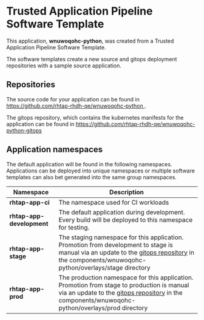 # Trusted Application Pipeline Software Template

This application, **wnuwoqohc-python**, was created from a Trusted Application Pipeline Software Template.

The software templates create a new source and gitops deployment repositories with a sample source application. 

## Repositories

The source code for your application can be found in [https://github.com/rhtap-rhdh-qe/wnuwoqohc-python ](https://github.com/rhtap-rhdh-qe/wnuwoqohc-python ).
 
The gitops repository, which contains the kubernetes manifests for the application can be found in 
[https://github.com/rhtap-rhdh-qe/wnuwoqohc-python-gitops ](https://github.com/rhtap-rhdh-qe/wnuwoqohc-python-gitops ) 

## Application namespaces 

The default application will be found in the following namespaces. Applications can be deployed into unique namespaces or multiple software templates can also bet generated into the same group namespaces.  

|  Namespace   |  Description   |  
| -------- | -------- |
| **rhtap-app-ci** | The namespace used for CI workloads |
| **rhtap-app-development** | The default application during development. Every build will be deployed to this namespace for testing. |
| **rhtap-app-stage** | The staging namespace for this application. Promotion from development to stage is manual via an update to the [gitops repository](https://github.com/rhtap-rhdh-qe/wnuwoqohc-python-gitops ) in the components/wnuwoqohc-python/overlays/stage directory |
| **rhtap-app-prod** | The production namespace for this application. Promotion from stage to production is manual via an update to the [gitops repository](https://github.com/rhtap-rhdh-qe/wnuwoqohc-python-gitops ) in the components/wnuwoqohc-python/overlays/prod directory |